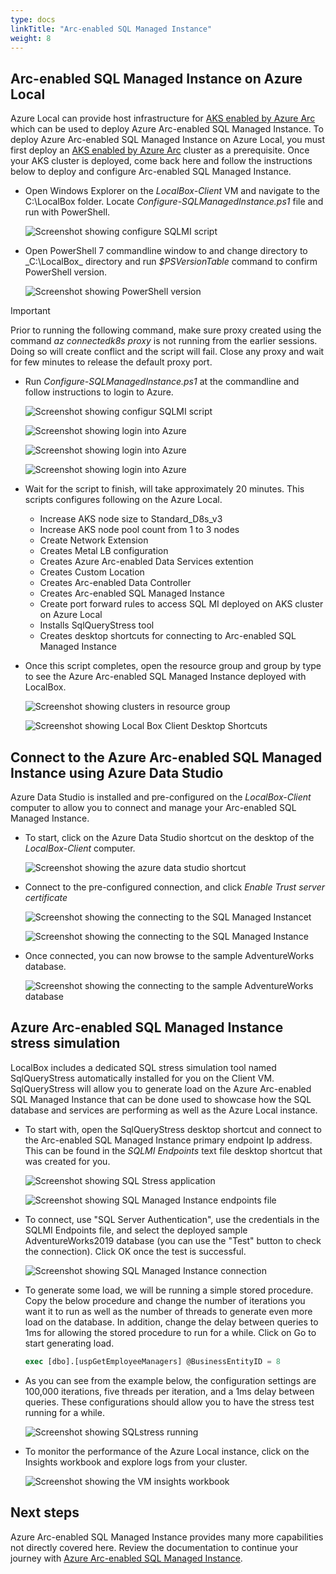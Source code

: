 ```yaml
---
type: docs
linkTitle: "Arc-enabled SQL Managed Instance"
weight: 8
---
```


## Arc-enabled SQL Managed Instance on Azure Local

Azure Local can provide host infrastructure for [AKS enabled by Azure Arc](https://learn.microsoft.com/azure/aks/aksarc/aks-overview) which can be used to deploy Azure Arc-enabled SQL Managed Instance. To deploy Azure Arc-enabled SQL Managed Instance on Azure Local, you must first deploy an [AKS enabled by Azure Arc](https://learn.microsoft.com/azure/aks/aksarc/aks-overview) cluster as a prerequisite. Once your AKS cluster is deployed, come back here and follow the instructions below to deploy and configure Arc-enabled SQL Managed Instance.

- Open Windows Explorer on the _LocalBox-Client_ VM and navigate to the C:\LocalBox folder. Locate _Configure-SQLManagedInstance.ps1_ file and run with PowerShell.

  ![Screenshot showing configure SQLMI script](./locate-sqlmi-script.png)

- Open PowerShell 7 commandline window to and change directory to _C:\LocalBox\_ directory and run _$PSVersionTable_ command to confirm PowerShell version.

  ![Screenshot showing PowerShell version](./localbox-powershell-version.png)

> [!IMPORTANT]
> Prior to running the following command, make sure proxy created using the command _az connectedk8s proxy_ is not running from the earlier sessions. Doing so will create conflict and the script will fail. Close any proxy and wait for few minutes to release the default proxy port.

- Run _Configure-SQLManagedInstance.ps1_ at the commandline and follow instructions to login to Azure.

  ![Screenshot showing configur SQLMI script](./run-sqlmi-script.png)

  ![Screenshot showing login into Azure](./sqlmi-azure-login.png)

  ![Screenshot showing login into Azure](./sqlmi-azure-login-code.png)

  ![Screenshot showing login into Azure](./sqlmi-azure-login-select-subscription.png)

- Wait for the script to finish, will take approximately 20 minutes. This scripts configures following on the Azure Local.

  - Increase AKS node size to Standard_D8s_v3
  - Increase AKS node pool count from 1 to 3 nodes
  - Create Network Extension
  - Creates Metal LB configuration
  - Creates Azure Arc-enabled Data Services extention
  - Creates Custom Location
  - Creates Arc-enabled Data Controller
  - Creates Arc-enabled SQL Managed Instance
  - Create port forward rules to access SQL MI deployed on AKS cluster on Azure Local
  - Installs SqlQueryStress tool
  - Creates desktop shortcuts for connecting to Arc-enabled SQL Managed Instance

- Once this script completes, open the resource group and group by type to see the Azure Arc-enabled SQL Managed Instance deployed with LocalBox.

  ![Screenshot showing clusters in resource group](./sqlmi-resource.png)

  ![Screenshot showing Local Box Client Desktop Shortcuts](./sqlmi-desktop-shortcuts.png)

## Connect to the Azure Arc-enabled SQL Managed Instance using Azure Data Studio

Azure Data Studio is installed and pre-configured on the _LocalBox-Client_ computer to allow you to connect and manage your Arc-enabled SQL Managed Instance.

- To start, click on the Azure Data Studio shortcut on the desktop of the _LocalBox-Client_ computer.

  ![Screenshot showing the azure data studio shortcut](./locate-data-studio.png)

- Connect to the pre-configured connection, and click _Enable Trust server certificate_

  ![Screenshot showing the connecting to the SQL Managed Instancet](./connect-sqlmi.png)

  ![Screenshot showing the connecting to the SQL Managed Instance](./sqlmi-cert-warning.png)

- Once connected, you can now browse to the sample AdventureWorks database.

  ![Screenshot showing the connecting to the sample AdventureWorks database](./sqlmi-adventureworks.png)

## Azure Arc-enabled SQL Managed Instance stress simulation

LocalBox includes a dedicated SQL stress simulation tool named SqlQueryStress automatically installed for you on the Client VM. SqlQueryStress will allow you to generate load on the Azure Arc-enabled SQL Managed Instance that can be done used to showcase how the SQL database and services are performing as well as the Azure Local instance.

- To start with, open the SqlQueryStress desktop shortcut and connect to the Arc-enabled SQL Managed Instance primary endpoint Ip address. This can be found in the _SQLMI Endpoints_ text file desktop shortcut that was created for you.

  ![Screenshot showing SQL Stress application](./sql_stress_start.png)

  ![Screenshot showing SQL Managed Instance endpoints file](./sqlmi-endpoint_file.png)

- To connect, use "SQL Server Authentication", use the credentials in the SQLMI Endpoints file, and select the deployed sample AdventureWorks2019 database (you can use the "Test" button to check the connection). Click OK once the test is successful.

  ![Screenshot showing SQL Managed Instance connection](./sql_stress_connection.png)

- To generate some load, we will be running a simple stored procedure. Copy the below procedure and change the number of iterations you want it to run as well as the number of threads to generate even more load on the database. In addition, change the delay between queries to 1ms for allowing the stored procedure to run for a while. Click on Go to start generating load.

    ```sql
    exec [dbo].[uspGetEmployeeManagers] @BusinessEntityID = 8
    ```

- As you can see from the example below, the configuration settings are 100,000 iterations, five threads per iteration, and a 1ms delay between queries. These configurations should allow you to have the stress test running for a while.

  ![Screenshot showing SQLstress running](./sql_stress_running.png)

- To monitor the performance of the Azure Local instance, click on the Insights workbook and explore logs from your cluster.

    ![Screenshot showing the VM insights workbook](./insights_workbook.png)

## Next steps

Azure Arc-enabled SQL Managed Instance provides many more capabilities not directly covered here. Review the documentation to continue your journey with [Azure Arc-enabled SQL Managed Instance](https://learn.microsoft.com/azure/azure-arc/data/managed-instance-overview).
